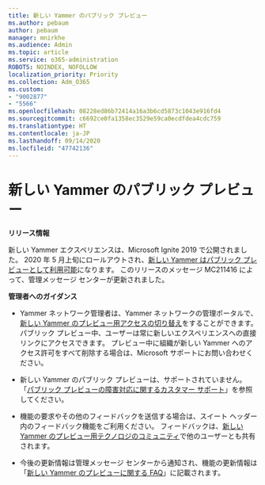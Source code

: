 ```yaml
---
title: 新しい Yammer のパブリック プレビュー
ms.author: pebaum
author: pebaum
manager: mnirkhe
ms.audience: Admin
ms.topic: article
ms.service: o365-administration
ROBOTS: NOINDEX, NOFOLLOW
localization_priority: Priority
ms.collection: Adm_O365
ms.custom:
- "9002877"
- "5566"
ms.openlocfilehash: 08228ed86b72414a16a3b6cd5873c1043e916fd4
ms.sourcegitcommit: c6692ce0fa1358ec3529e59ca0ecdfdea4cdc759
ms.translationtype: HT
ms.contentlocale: ja-JP
ms.lasthandoff: 09/14/2020
ms.locfileid: "47742136"
---
```

# <a name="new-yammer-public-preview"></a>新しい Yammer のパブリック プレビュー

**リリース情報**

新しい Yammer エクスペリエンスは、Microsoft Ignite 2019 で公開されました。 2020 年 5 月上旬にロールアウトされ、[新しい Yammer はパブリック プレビューとして利用可能](https://docs.microsoft.com/yammer/get-started-with-yammer/newyammer-faq)になります。 このリリースのメッセージ MC211416 によって、管理メッセージ センターが更新されました。

**管理者へのガイダンス**

- Yammer ネットワーク管理者は、Yammer ネットワークの管理ポータルで、[新しい Yammer のプレビュー用アクセスの切り替え](https://docs.microsoft.com/yammer/get-started-with-yammer/administrative-settings-opt-in-newyammer)をすることができます。 パブリック プレビュー中、ユーザーは常に新しいエクスペリエンスへの直接リンクにアクセスできます。 プレビュー中に組織が新しい Yammer へのアクセス許可をすべて削除する場合は、Microsoft サポートにお問い合わせください。

- 新しい Yammer のパブリック プレビューは、サポートされていません。 「[パブリック プレビューの障害対応に関するカスタマー サポート](https://docs.microsoft.com/yammer/get-started-with-yammer/newyammer-faq#yammer-preview-customer-support)」を参照してください。

- 機能の要求やその他のフィードバックを送信する場合は、スイート ヘッダー内のフィードバック機能をご利用ください。 フィードバックは、[新しい Yammer のプレビュー用テクノロジのコミュニティ](https://techcommunity.microsoft.com/t5/new-yammer-preview/bd-p/NewYammerPreview)で他のユーザーとも共有されます。

- 今後の更新情報は管理メッセージ センターから通知され、機能の更新情報は「[新しい Yammer のプレビューに関する FAQ](https://docs.microsoft.com/yammer/get-started-with-yammer/newyammer-faq)」に記載されます。
